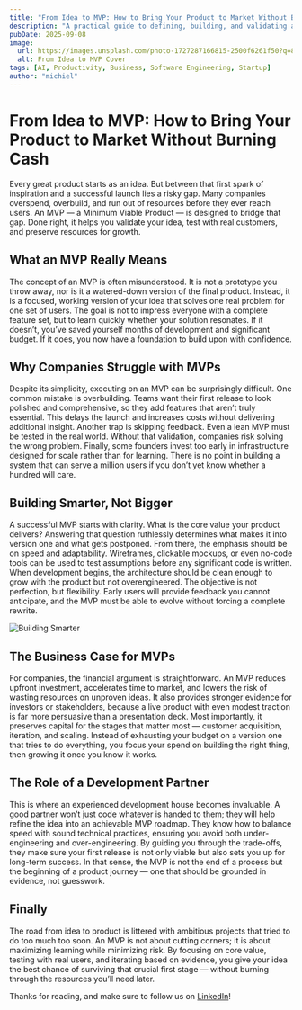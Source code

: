 ```yaml
---
title: "From Idea to MVP: How to Bring Your Product to Market Without Burning Cash"
description: "A practical guide to defining, building, and validating an MVP — avoid overbuilding, test with real users, and preserve capital for growth."
pubDate: 2025-09-08
image:
  url: https://images.unsplash.com/photo-1727287166815-2500f6261f50?q=80&w=1740&auto=format&fit=crop&ixlib=rb-4.1.0&ixid=M3wxMjA3fDB8MHxwaG90by1wYWdlfHx8fGVufDB8fHx8fA%3D%3D
  alt: From Idea to MVP Cover
tags: [AI, Productivity, Business, Software Engineering, Startup]
author: "michiel"
---
```


# From Idea to MVP: How to Bring Your Product to Market Without Burning Cash

Every great product starts as an idea. But between that first spark of inspiration and a successful launch lies a risky gap. Many companies overspend, overbuild, and run out of resources before they ever reach users. An MVP — a Minimum Viable Product — is designed to bridge that gap. Done right, it helps you validate your idea, test with real customers, and preserve resources for growth.

## What an MVP Really Means

The concept of an MVP is often misunderstood. It is not a prototype you throw away, nor is it a watered-down version of the final product. Instead, it is a focused, working version of your idea that solves one real problem for one set of users. The goal is not to impress everyone with a complete feature set, but to learn quickly whether your solution resonates. If it doesn’t, you’ve saved yourself months of development and significant budget. If it does, you now have a foundation to build upon with confidence.

## Why Companies Struggle with MVPs

Despite its simplicity, executing on an MVP can be surprisingly difficult. One common mistake is overbuilding. Teams want their first release to look polished and comprehensive, so they add features that aren’t truly essential. This delays the launch and increases costs without delivering additional insight.
Another trap is skipping feedback. Even a lean MVP must be tested in the real world. Without that validation, companies risk solving the wrong problem. Finally, some founders invest too early in infrastructure designed for scale rather than for learning. There is no point in building a system that can serve a million users if you don’t yet know whether a hundred will care.

## Building Smarter, Not Bigger

A successful MVP starts with clarity. What is the core value your product delivers? Answering that question ruthlessly determines what makes it into version one and what gets postponed. From there, the emphasis should be on speed and adaptability. Wireframes, clickable mockups, or even no-code tools can be used to test assumptions before any significant code is written.
When development begins, the architecture should be clean enough to grow with the product but not overengineered. The objective is not perfection, but flexibility. Early users will provide feedback you cannot anticipate, and the MVP must be able to evolve without forcing a complete rewrite.

![Building Smarter](https://images.unsplash.com/photo-1680302833726-6641b2fd0610?q=80&w=1740&auto=format&fit=crop&ixlib=rb-4.1.0&ixid=M3wxMjA3fDB8MHxwaG90by1wYWdlfHx8fGVufDB8fHx8fA%3D%3D)

## The Business Case for MVPs

For companies, the financial argument is straightforward. An MVP reduces upfront investment, accelerates time to market, and lowers the risk of wasting resources on unproven ideas. It also provides stronger evidence for investors or stakeholders, because a live product with even modest traction is far more persuasive than a presentation deck.
Most importantly, it preserves capital for the stages that matter most — customer acquisition, iteration, and scaling. Instead of exhausting your budget on a version one that tries to do everything, you focus your spend on building the right thing, then growing it once you know it works.

## The Role of a Development Partner

This is where an experienced development house becomes invaluable. A good partner won’t just code whatever is handed to them; they will help refine the idea into an achievable MVP roadmap. They know how to balance speed with sound technical practices, ensuring you avoid both under-engineering and over-engineering.
By guiding you through the trade-offs, they make sure your first release is not only viable but also sets you up for long-term success. In that sense, the MVP is not the end of a process but the beginning of a product journey — one that should be grounded in evidence, not guesswork.

## Finally

The road from idea to product is littered with ambitious projects that tried to do too much too soon. An MVP is not about cutting corners; it is about maximizing learning while minimizing risk. By focusing on core value, testing with real users, and iterating based on evidence, you give your idea the best chance of surviving that crucial first stage — without burning through the resources you’ll need later.

Thanks for reading, and make sure to follow us on [LinkedIn](https://www.linkedin.com/company/kminotech/)!